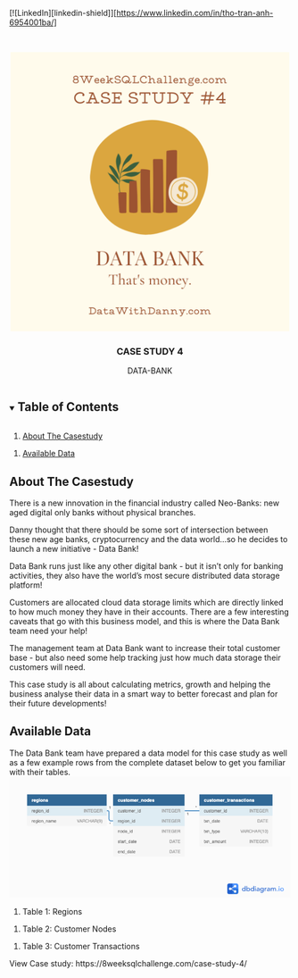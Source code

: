 <!--
*** Thanks for checking out the Best-README-Template. If you have a suggestion
*** that would make this better, please fork the repo and create a pull request
*** or simply open an issue with the tag "enhancement".
*** Thanks again! Now go create something AMAZING! :D
***
***
***
*** To avoid retyping too much info. Do a search and replace for the following:
*** github_username, repo_name, twitter_handle, email, project_title, project_description
-->




[![LinkedIn][linkedin-shield]][https://www.linkedin.com/in/tho-tran-anh-6954001ba/]



<!-- PROJECT LOGO -->
<br />
<p align="center">
  <a href="https://github.com/thota18411/8-Week-SQL-Challenge">
    <img src="4.png" width="500" height="500" alt="Logo">
  </a>

  <h3 align="center">CASE STUDY 4</h3>

  <p align="center">
    DATA-BANK
  </p>
</p>



<!-- TABLE OF CONTENTS -->
<details open="open">
  <summary><h2 style="display: inline-block">Table of Contents</h2></summary>
  <ol>
    <li>
      <a href="#about-the-project">About The Casestudy</a>
    </li>
  </ol>
    <ol>
    <li>
      <a href="#about-the-project">Available Data</a>
    </li>
  </ol>
</details>



<!-- ABOUT THE PROJECT -->
## About The Casestudy
There is a new innovation in the financial industry called Neo-Banks: new aged digital only banks without physical branches.

Danny thought that there should be some sort of intersection between these new age banks, cryptocurrency and the data world…so he decides to launch a new initiative - Data Bank!

Data Bank runs just like any other digital bank - but it isn’t only for banking activities, they also have the world’s most secure distributed data storage platform!

Customers are allocated cloud data storage limits which are directly linked to how much money they have in their accounts. There are a few interesting caveats that go with this business model, and this is where the Data Bank team need your help!

The management team at Data Bank want to increase their total customer base - but also need some help tracking just how much data storage their customers will need.

This case study is all about calculating metrics, growth and helping the business analyse their data in a smart way to better forecast and plan for their future developments!
<!-- GETTING STARTED -->
## Available  Data

The Data Bank team have prepared a data model for this case study as well as a few example rows from the complete dataset below to get you familiar with their tables. <br/>
<img src="schema.png" >
  <ol>
    <li>
      Table 1: Regions
    </li>
  </ol>
    <ol>
    <li>
      Table 2: Customer Nodes
    </li>
  </ol>
      <ol>
    <li>
      Table 3: Customer Transactions
    </li>
  </ol>
View Case study: 
<link>https://8weeksqlchallenge.com/case-study-4/</link>



[linkedin-url]: https://linkedin.com/in/github_username
